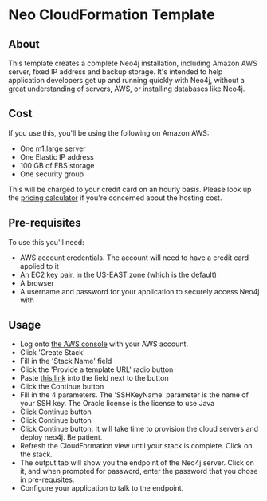 Neo CloudFormation Template
===========================

About
-----

This template creates a complete Neo4j installation, including Amazon AWS server, fixed IP address and backup storage.
It's intended to help application developers get up and running quickly with Neo4j, without a great understanding of
servers, AWS, or installing databases like Neo4j.

Cost
----

If you use this, you'll be using the following on Amazon AWS:

* One m1.large server
* One Elastic IP address
* 100 GB of EBS storage
* One security group

This will be charged to your credit card on an hourly basis. Please look up the
[pricing calculator](http://calculator.s3.amazonaws.com/calc5.html) if you're concerned about the hosting cost.

Pre-requisites
--------------

To use this you'll need:

* AWS account credentials. The account will need to have a credit card applied to it
* An EC2 key pair, in the US-EAST zone (which is the default)
* A browser
* A username and password for your application to securely access Neo4j with

Usage
-----

* Log onto [the AWS console](https://console.aws.amazon.com/cloudformation/home?region=us-east-1) with your AWS account.
* Click 'Create Stack'
* Fill in the 'Stack Name' field
* Click the 'Provide a template URL' radio button
* Paste [this link](https://cloudformation.neo4j.org.s3.amazonaws.com/cf_template.json) into the field next to the button
* Click the Continue button
* Fill in the 4 parameters.  The 'SSHKeyName' parameter is the name of your SSH key.  The Oracle license is the license to use Java
* Click Continue button
* Click Continue button
* Click Continue button. It will take time to provision the cloud servers and deploy neo4j. Be patient.
* Refresh the CloudFormation view until your stack is complete.  Click on the stack.
* The output tab will show you the endpoint of the Neo4j server.  Click on it, and when prompted for password, enter the password that you chose in pre-requsites.
* Configure your application to talk to the endpoint.







